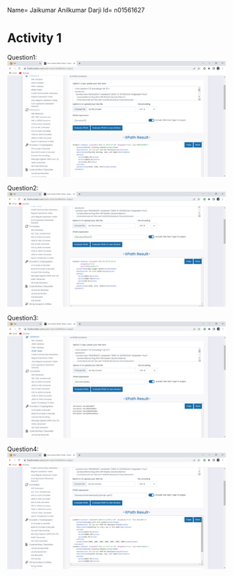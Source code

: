 Name= Jaikumar Anilkumar Darji
Id= n01561627
# Activity 1


Question1:![image info](Images/Activity1_Q1.png)

Question2:![image info](Images/Activity1_Q2.png)

Question3:![image info](Images/Activity1_Q3.png)

Question4:![image info](Images/Activity1_Q4.png)